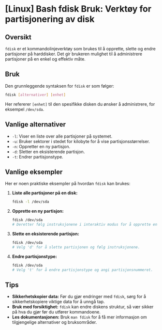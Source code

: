 # [Linux] Bash fdisk Bruk: Verktøy for partisjonering av disk

## Oversikt
`fdisk` er et kommandolinjeverktøy som brukes til å opprette, slette og endre partisjoner på harddisker. Det gir brukeren mulighet til å administrere partisjoner på en enkel og effektiv måte.

## Bruk
Den grunnleggende syntaksen for `fdisk` er som følger:

```bash
fdisk [alternativer] [enhet]
```

Her refererer `[enhet]` til den spesifikke disken du ønsker å administrere, for eksempel `/dev/sda`.

## Vanlige alternativer
- `-l`: Viser en liste over alle partisjoner på systemet.
- `-u`: Bruker sektorer i stedet for kilobyte for å vise partisjonsstørrelser.
- `-n`: Oppretter en ny partisjon.
- `-d`: Sletter en eksisterende partisjon.
- `-t`: Endrer partisjonstype.

## Vanlige eksempler
Her er noen praktiske eksempler på hvordan `fdisk` kan brukes:

1. **Liste alle partisjoner på en disk:**
   ```bash
   fdisk -l /dev/sda
   ```

2. **Opprette en ny partisjon:**
   ```bash
   fdisk /dev/sda
   # Deretter følg instruksjonene i interaktiv modus for å opprette en ny partisjon.
   ```

3. **Slette en eksisterende partisjon:**
   ```bash
   fdisk /dev/sda
   # Velg 'd' for å slette partisjonen og følg instruksjonene.
   ```

4. **Endre partisjonstype:**
   ```bash
   fdisk /dev/sda
   # Velg 't' for å endre partisjonstype og angi partisjonsnummeret.
   ```

## Tips
- **Sikkerhetskopier data:** Før du gjør endringer med `fdisk`, sørg for å sikkerhetskopiere viktige data for å unngå tap.
- **Bruk med forsiktighet:** `fdisk` kan endre diskens struktur, så vær sikker på hva du gjør før du utfører kommandoene.
- **Les dokumentasjonen:** Bruk `man fdisk` for å få mer informasjon om tilgjengelige alternativer og bruksområder.